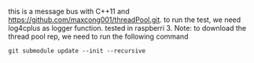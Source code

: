 this is a message bus with C++11 and https://github.com/maxcong001/threadPool.git. to run the test, we need log4cplus as logger function.
tested in raspberri 3.
Note: to download the thread pool rep, we need to run the following command
```
git submodule update --init --recursive
```
